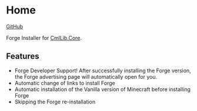 # Home

[GitHub](https://github.com/CmlLib/CmlLib.Core.Installer.Forge)

Forge Installer for [CmlLib.Core](../cmllib.core/ "mention").

## Features

* Forge Developer Support! After successfully installing the Forge version, the Forge advertising page will automatically open for you.
* Automatic change of links to install Forge
* Automatic installation of the Vanilla version of Minecraft before installing Forge
* Skipping the Forge re-installation
